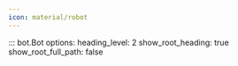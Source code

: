 ```yaml
---
icon: material/robot
---
```


::: bot.Bot
    options:
          heading_level: 2
          show_root_heading: true
          show_root_full_path: false